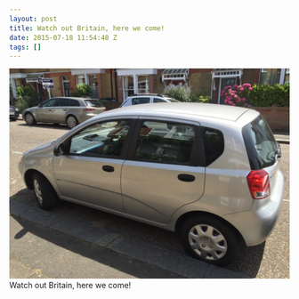 ```yaml
---
layout: post
title: Watch out Britain, here we come!
date: 2015-07-18 11:54:48 Z
tags: []
---
```

![](/media/2015/07/124401448922.jpg)
Watch out Britain, here we come!
